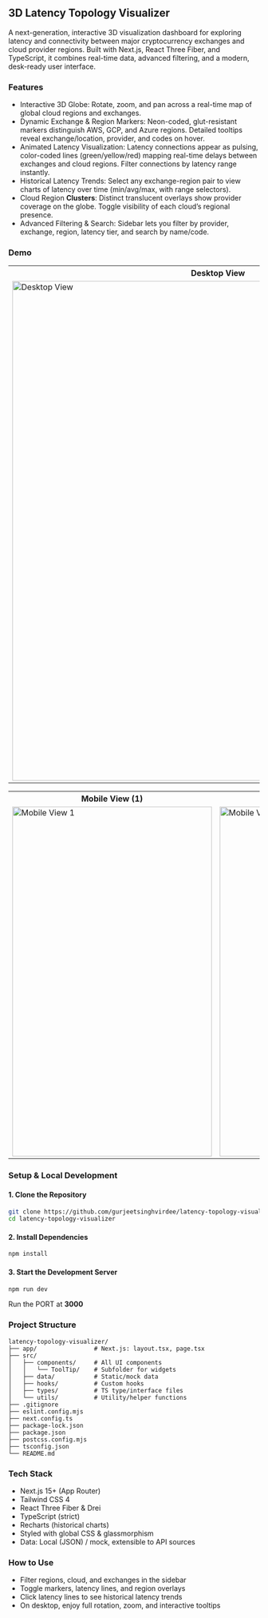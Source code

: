## 3D Latency Topology Visualizer
A next-generation, interactive 3D visualization dashboard for exploring latency and connectivity between major cryptocurrency exchanges and cloud provider regions. Built with Next.js, React Three Fiber, and TypeScript, it combines real-time data, advanced filtering, and a modern, desk-ready user interface.

### Features
- Interactive 3D Globe:
  Rotate, zoom, and pan across a real-time map of global cloud regions and exchanges.
- Dynamic Exchange & Region Markers:
  Neon-coded, glut-resistant markers distinguish AWS, GCP, and Azure regions.
  Detailed tooltips reveal exchange/location, provider, and codes on hover.
- Animated Latency Visualization:
  Latency connections appear as pulsing, color-coded lines (green/yellow/red) mapping real-time delays between exchanges and cloud regions.
  Filter connections by latency range instantly.
- Historical Latency Trends:
 Select any exchange-region pair to view charts of latency over time (min/avg/max, with range selectors).
- Cloud Region __Clusters__:
  Distinct translucent overlays show provider coverage on the globe. Toggle visibility of each cloud’s regional presence.
- Advanced Filtering & Search:
  Sidebar lets you filter by provider, exchange, region, latency tier, and search by name/code.

### Demo

<table>
  <tr>
    <th>Desktop View</th>
  </tr>
  <tr>
    <td>
      <img src="https://github.com/user-attachments/assets/5e936599-2a5f-41a3-8c5b-12141784b610" width=825 height="1000" alt="Desktop View" width="400" />
    </td>
  </tr>
</table>

<table>
  <tr>
    <th>Mobile View (1)</th>
    <th>Mobile View (2)</th>
  </tr>
  <tr>
    <td>
      <img src="https://github.com/user-attachments/assets/0f6643f7-5af5-411b-af9b-e61c1af547a8" width=400 height="700" alt="Mobile View 1" width="200" />
    </td>
    <td>
      <img src="https://github.com/user-attachments/assets/93b60e81-ffb8-477e-873a-8e2ec284f8d6" width=400 height="700" alt="Mobile View 2" width="200" />
    </td>
  </tr>
</table>

### Setup & Local Development

#### 1. Clone the Repository
```bash
git clone https://github.com/gurjeetsinghvirdee/latency-topology-visualizer
cd latency-topology-visualizer
```

#### 2. Install Dependencies
```bash
npm install
```

#### 3. Start the Development Server
```bash
npm run dev
```
Run the PORT at **3000**

### Project Structure
```
latency-topology-visualizer/
├── app/                # Next.js: layout.tsx, page.tsx             
├── src/
│   ├── components/     # All UI components
│   │   └── ToolTip/    # Subfolder for widgets
│   ├── data/           # Static/mock data
│   ├── hooks/          # Custom hooks
│   ├── types/          # TS type/interface files
│   └── utils/          # Utility/helper functions
├── .gitignore
├── eslint.config.mjs
├── next.config.ts
├── package-lock.json
├── package.json
├── postcss.config.mjs
├── tsconfig.json
└── README.md
```

### Tech Stack
- Next.js 15+ (App Router)
- Tailwind CSS 4
- React Three Fiber & Drei
- TypeScript (strict)
- Recharts (historical charts)
- Styled with global CSS & glassmorphism
- Data: Local (JSON) / mock, extensible to API sources

### How to Use
- Filter regions, cloud, and exchanges in the sidebar
- Toggle markers, latency lines, and region overlays
- Click latency lines to see historical latency trends
- On desktop, enjoy full rotation, zoom, and interactive tooltips
